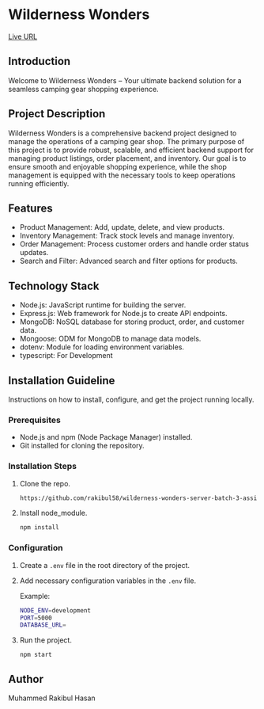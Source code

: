 # Wilderness Wonders

[Live URL](https://steer-away.vercel.app/)

## Introduction

Welcome to Wilderness Wonders – Your ultimate backend solution for a seamless camping gear shopping experience.

## Project Description

Wilderness Wonders is a comprehensive backend project designed to manage the operations of a camping gear shop. The primary purpose of this project is to provide robust, scalable, and efficient backend support for managing product listings, order placement, and inventory. Our goal is to ensure smooth and enjoyable shopping experience, while the shop management is equipped with the necessary tools to keep operations running efficiently.

## Features

- Product Management: Add, update, delete, and view products.
- Inventory Management: Track stock levels and manage inventory.
- Order Management: Process customer orders and handle order status updates.
- Search and Filter: Advanced search and filter options for products.

## Technology Stack

- Node.js: JavaScript runtime for building the server.
- Express.js: Web framework for Node.js to create API endpoints.
- MongoDB: NoSQL database for storing product, order, and customer data.
- Mongoose: ODM for MongoDB to manage data models.
- dotenv: Module for loading environment variables.
- typescript: For Development

## Installation Guideline

Instructions on how to install, configure, and get the project running locally.

### Prerequisites

- Node.js and npm (Node Package Manager) installed.
- Git installed for cloning the repository.

### Installation Steps

1. Clone the repo.

   ```bash
   https://github.com/rakibul58/wilderness-wonders-server-batch-3-assignment-04.git
   ```

2. Install node_module.

   ```bash
   npm install
   ```

### Configuration

1. Create a `.env` file in the root directory of the project.

2. Add necessary configuration variables in the `.env` file.

   Example:
   ```bash
   NODE_ENV=development
   PORT=5000
   DATABASE_URL=
   ```
3. Run the project.
   ```
   npm start
   ```

## Author

Muhammed Rakibul Hasan
